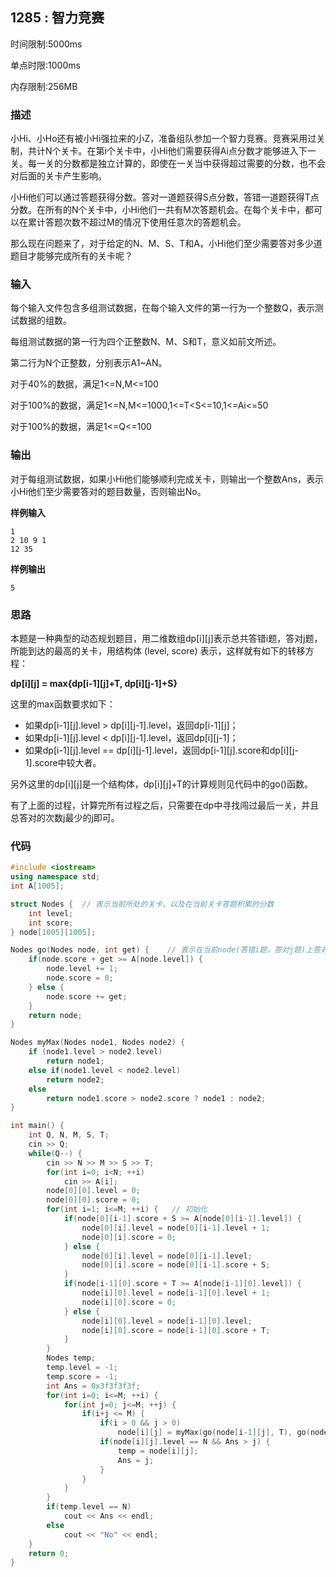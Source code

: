 ## 1285 : 智力竞赛
时间限制:5000ms

单点时限:1000ms

内存限制:256MB

### 描述
小Hi、小Ho还有被小Hi强拉来的小Z，准备组队参加一个智力竞赛。竞赛采用过关制，共计N个关卡。在第i个关卡中，小Hi他们需要获得Ai点分数才能够进入下一关。每一关的分数都是独立计算的，即使在一关当中获得超过需要的分数，也不会对后面的关卡产生影响。

小Hi他们可以通过答题获得分数。答对一道题获得S点分数，答错一道题获得T点分数。在所有的N个关卡中，小Hi他们一共有M次答题机会。在每个关卡中，都可以在累计答题次数不超过M的情况下使用任意次的答题机会。

那么现在问题来了，对于给定的N、M、S、T和A，小Hi他们至少需要答对多少道题目才能够完成所有的关卡呢？

### 输入
每个输入文件包含多组测试数据，在每个输入文件的第一行为一个整数Q，表示测试数据的组数。

每组测试数据的第一行为四个正整数N、M、S和T，意义如前文所述。

第二行为N个正整数，分别表示A1~AN。

对于40%的数据，满足1<=N,M<=100

对于100%的数据，满足1<=N,M<=1000,1<=T<S<=10,1<=Ai<=50

对于100%的数据，满足1<=Q<=100

### 输出
对于每组测试数据，如果小Hi他们能够顺利完成关卡，则输出一个整数Ans，表示小Hi他们至少需要答对的题目数量，否则输出No。

**样例输入**

```
1
2 10 9 1
12 35 
```

**样例输出**

```
5
```

### 思路
本题是一种典型的动态规划题目，用二维数组dp[i][j]表示总共答错i题，答对j题，所能到达的最高的关卡，用结构体 (level, score) 表示，这样就有如下的转移方程：

**dp[i][j] = max{dp[i-1][j]+T, dp[i][j-1]+S}**

这里的max函数要求如下：

- 如果dp[i-1][j].level > dp[i][j-1].level，返回dp[i-1][j]；
- 如果dp[i-1][j].level < dp[i][j-1].level，返回dp[i][j-1]；
- 如果dp[i-1][j].level == dp[i][j-1].level，返回dp[i-1][j].score和dp[i][j-1].score中较大者。

另外这里的dp[i][j]是一个结构体，dp[i][j]+T的计算规则见代码中的go()函数。

有了上面的过程，计算完所有过程之后，只需要在dp中寻找闯过最后一关，并且总答对的次数j最少的j即可。

### 代码
```C++
#include <iostream>
using namespace std;
int A[1005];

struct Nodes {	// 表示当前所处的关卡，以及在当前关卡答题积累的分数
	int level;
	int score;
} node[1005][1005];

Nodes go(Nodes node, int get) {    // 表示在当前node(答错i题，答对j题)上答对或者答错获得的分数后，所处的关卡和分数
	if(node.score + get >= A[node.level]) {
		node.level += 1;
		node.score = 0;
	} else {
		node.score += get;
	}
	return node;
}

Nodes myMax(Nodes node1, Nodes node2) {
	if (node1.level > node2.level)
		return node1;
	else if(node1.level < node2.level)
		return node2;
	else
		return node1.score > node2.score ? node1 : node2;
}

int main() {
	int Q, N, M, S, T;
	cin >> Q;
	while(Q--) {
		cin >> N >> M >> S >> T;
		for(int i=0; i<N; ++i)
			cin >> A[i];
		node[0][0].level = 0;
		node[0][0].score = 0;
		for(int i=1; i<=M; ++i) {	// 初始化
			if(node[0][i-1].score + S >= A[node[0][i-1].level]) {
				node[0][i].level = node[0][i-1].level + 1;
				node[0][i].score = 0;
			} else {
				node[0][i].level = node[0][i-1].level;
				node[0][i].score = node[0][i-1].score + S;
			}
			if(node[i-1][0].score + T >= A[node[i-1][0].level]) {
				node[i][0].level = node[i-1][0].level + 1;
				node[i][0].score = 0;
			} else {
				node[i][0].level = node[i-1][0].level;
				node[i][0].score = node[i-1][0].score + T;
			}
		}
		Nodes temp;
		temp.level = -1;
		temp.score = -1;
		int Ans = 0x3f3f3f3f;
		for(int i=0; i<=M; ++i) {
			for(int j=0; j<=M; ++j) {
				if(i+j <= M) {
					if(i > 0 && j > 0)
						node[i][j] = myMax(go(node[i-1][j], T), go(node[i][j-1], S));
					if(node[i][j].level == N && Ans > j) {
						temp = node[i][j];
						Ans = j;
					}
				}
			}
		}
		if(temp.level == N)
			cout << Ans << endl;
		else
			cout << "No" << endl;
	}
	return 0;
}
```

